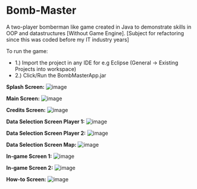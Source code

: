 # Bomb-Master
A two-player bomberman like game created in Java to demonstrate skills in OOP and datastructures [Without Game Engine]. [Subject for refactoring since this was coded before my IT industry years]

To run the game:
* 1.) Import the project in any IDE for e.g Eclipse (General -> Existing Projects into workspace)
* 2.) Click/Run the BombMasterApp.jar

**Splash Screen:**
![image](https://user-images.githubusercontent.com/42210250/229550602-b7c36fcd-255d-49de-9394-6773fb53a419.png)

**Main Screen:** 
![image](https://user-images.githubusercontent.com/42210250/229550900-1c46bf7c-4d2c-4826-ba8a-0556d416badc.png)

**Credits Screen:**
![image](https://user-images.githubusercontent.com/42210250/229551279-7a0faf81-050f-4b24-9de4-032d6a03de76.png)

**Data Selection Screen Player 1:**
![image](https://user-images.githubusercontent.com/42210250/229551587-bfa1f036-7474-4900-99fb-c57bf44a1b88.png)

**Data Selection Screen Player 2:**
![image](https://user-images.githubusercontent.com/42210250/229551723-860c2815-80a5-4974-917e-f05903729125.png)

**Data Selection Screen Map:**
![image](https://user-images.githubusercontent.com/42210250/229551902-77fd86ca-a5c1-41e7-857d-7a7d64d8f17e.png)

**In-game Screen 1:**
![image](https://user-images.githubusercontent.com/42210250/229552142-99aaa156-0981-4316-b952-977dd1c053ef.png)

**In-game Screen 2:**
![image](https://user-images.githubusercontent.com/42210250/229552404-210fab02-400a-4508-b0f2-f1de97aa0b31.png)

**How-to Screen:**
![image](https://user-images.githubusercontent.com/42210250/229552842-b9f30c98-ef71-4870-a53e-6516b59f63ea.png)

